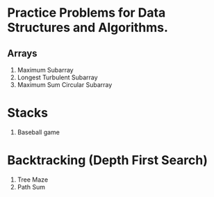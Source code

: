# Practice Problems for Data Structures and Algorithms. 

## Arrays
1. Maximum Subarray  
2. Longest Turbulent Subarray
3. Maximum Sum Circular Subarray

# Stacks 
1. Baseball game 

# Backtracking (Depth First Search)
1. Tree Maze
2. Path Sum

